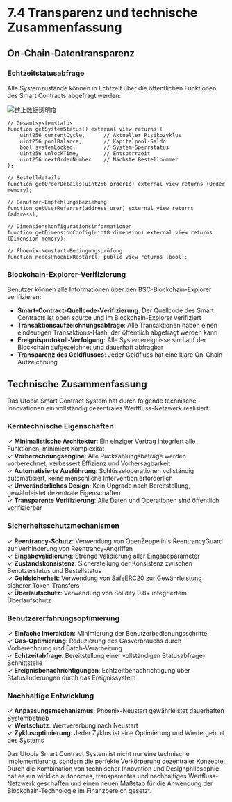 # 7.4 Transparenz und technische Zusammenfassung

## On-Chain-Datentransparenz

### Echtzeitstatusabfrage

Alle Systemzustände können in Echtzeit über die öffentlichen Funktionen des Smart Contracts abgefragt werden:

![链上数据透明度](/images/图28.svg)

```solidity
// Gesamtsystemstatus
function getSystemStatus() external view returns (
    uint256 currentCycle,      // Aktueller Risikozyklus
    uint256 poolBalance,       // Kapitalpool-Saldo
    bool systemLocked,         // System-Sperrstatus
    uint256 unlockTime,        // Entsperrzeit
    uint256 nextOrderNumber    // Nächste Bestellnummer
);

// Bestelldetails
function getOrderDetails(uint256 orderId) external view returns (Order memory);

// Benutzer-Empfehlungsbeziehung
function getUserReferrer(address user) external view returns (address);

// Dimensionskonfigurationsinformationen
function getDimensionConfig(uint8 dimension) external view returns (Dimension memory);

// Phoenix-Neustart-Bedingungsprüfung
function needsPhoenixRestart() public view returns (bool);
```

### Blockchain-Explorer-Verifizierung

Benutzer können alle Informationen über den BSC-Blockchain-Explorer verifizieren:
- **Smart-Contract-Quellcode-Verifizierung**: Der Quellcode des Smart Contracts ist open source und im Blockchain-Explorer verifiziert
- **Transaktionsaufzeichnungsabfrage**: Alle Transaktionen haben einen eindeutigen Transaktions-Hash, der öffentlich abgefragt werden kann
- **Ereignisprotokoll-Verfolgung**: Alle Systemereignisse sind auf der Blockchain aufgezeichnet und dauerhaft abfragbar
- **Transparenz des Geldflusses**: Jeder Geldfluss hat eine klare On-Chain-Aufzeichnung

## Technische Zusammenfassung

Das Utopia Smart Contract System hat durch folgende technische Innovationen ein vollständig dezentrales Wertfluss-Netzwerk realisiert:

### Kerntechnische Eigenschaften

✓ **Minimalistische Architektur**: Ein einziger Vertrag integriert alle Funktionen, minimiert Komplexität  
✓ **Vorberechnungsengine**: Alle Rückzahlungsbeträge werden vorberechnet, verbessert Effizienz und Vorhersagbarkeit  
✓ **Automatisierte Ausführung**: Schlüsseloperationen vollständig automatisiert, keine menschliche Intervention erforderlich  
✓ **Unveränderliches Design**: Kein Upgrade nach Bereitstellung, gewährleistet dezentrale Eigenschaften  
✓ **Transparente Verifizierung**: Alle Daten und Operationen sind öffentlich verifizierbar

### Sicherheitsschutzmechanismen

✓ **Reentrancy-Schutz**: Verwendung von OpenZeppelin's ReentrancyGuard zur Verhinderung von Reentrancy-Angriffen  
✓ **Eingabevalidierung**: Strenge Validierung aller Eingabeparameter  
✓ **Zustandskonsistenz**: Sicherstellung der Konsistenz zwischen Benutzerstatus und Bestellstatus  
✓ **Geldsicherheit**: Verwendung von SafeERC20 zur Gewährleistung sicherer Token-Transfers  
✓ **Überlaufschutz**: Verwendung von Solidity 0.8+ integriertem Überlaufschutz

### Benutzererfahrungsoptimierung

✓ **Einfache Interaktion**: Minimierung der Benutzerbedienungsschritte  
✓ **Gas-Optimierung**: Reduzierung des Gasverbrauchs durch Vorberechnung und Batch-Verarbeitung  
✓ **Echtzeitabfrage**: Bereitstellung einer vollständigen Statusabfrage-Schnittstelle  
✓ **Ereignisbenachrichtigungen**: Echtzeitbenachrichtigung über Statusänderungen durch das Ereignissystem

### Nachhaltige Entwicklung

✓ **Anpassungsmechanismus**: Phoenix-Neustart gewährleistet dauerhaften Systembetrieb  
✓ **Wertschutz**: Wertvererbung nach Neustart  
✓ **Zyklusoptimierung**: Jeder Zyklus ist eine Optimierung und Wiedergeburt des Systems

Das Utopia Smart Contract System ist nicht nur eine technische Implementierung, sondern die perfekte Verkörperung dezentraler Konzepte. Durch die Kombination von technischer Innovation und Designphilosophie hat es ein wirklich autonomes, transparentes und nachhaltiges Wertfluss-Netzwerk geschaffen und einen neuen Maßstab für die Anwendung der Blockchain-Technologie im Finanzbereich gesetzt.